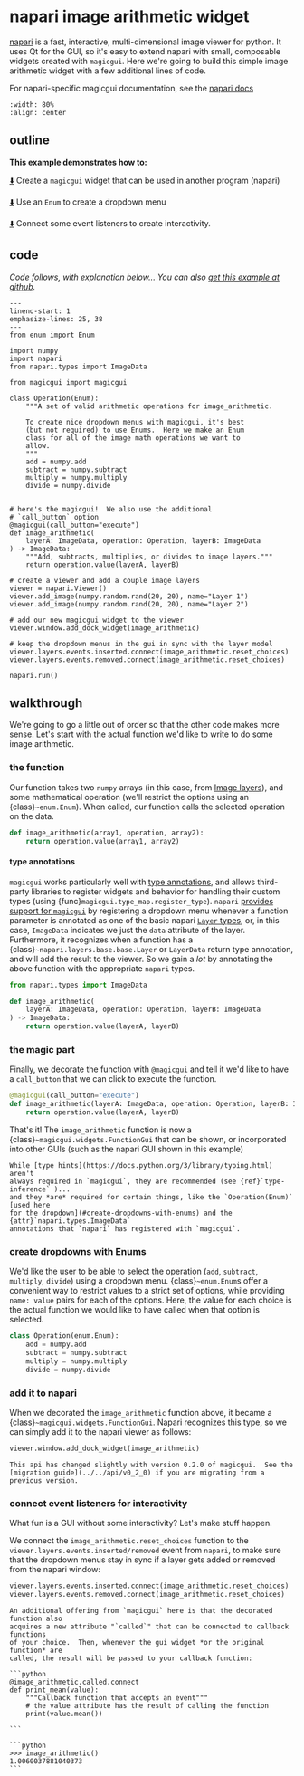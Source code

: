 # napari image arithmetic widget

[napari](https://github.com/napari/napari) is a fast, interactive,
multi-dimensional image viewer for python.  It uses Qt for the GUI, so it's easy
to extend napari with small, composable widgets created with `magicgui`.  Here
we're going to build this simple image arithmetic widget with a few additional
lines of code.

For napari-specific magicgui documentation, see the
[napari docs](https://napari.org/guides/stable/magicgui.html)

```{image} ../../images/imagemath.gif
:width: 80%
:align: center
```

## outline

**This example demonstrates how to:**

[⬇️](#the-magic-part) Create a `magicgui` widget that can be used in another
program (napari)

[⬇️](#create-dropdowns-with-enums) Use an `Enum` to create a dropdown menu

[⬇️](#connect-event-listeners-for-interactivity) Connect some event listeners to
create interactivity.

## code

*Code follows, with explanation below... You can also [get this example at
github](https://github.com/napari/magicgui/blob/main/examples/napari_image_arithmetic.py).*

```{code-block} python
---
lineno-start: 1
emphasize-lines: 25, 38
---
from enum import Enum

import numpy
import napari
from napari.types import ImageData

from magicgui import magicgui

class Operation(Enum):
    """A set of valid arithmetic operations for image_arithmetic.

    To create nice dropdown menus with magicgui, it's best
    (but not required) to use Enums.  Here we make an Enum
    class for all of the image math operations we want to
    allow.
    """
    add = numpy.add
    subtract = numpy.subtract
    multiply = numpy.multiply
    divide = numpy.divide


# here's the magicgui!  We also use the additional
# `call_button` option
@magicgui(call_button="execute")
def image_arithmetic(
    layerA: ImageData, operation: Operation, layerB: ImageData
) -> ImageData:
    """Add, subtracts, multiplies, or divides to image layers."""
    return operation.value(layerA, layerB)

# create a viewer and add a couple image layers
viewer = napari.Viewer()
viewer.add_image(numpy.random.rand(20, 20), name="Layer 1")
viewer.add_image(numpy.random.rand(20, 20), name="Layer 2")

# add our new magicgui widget to the viewer
viewer.window.add_dock_widget(image_arithmetic)

# keep the dropdown menus in the gui in sync with the layer model
viewer.layers.events.inserted.connect(image_arithmetic.reset_choices)
viewer.layers.events.removed.connect(image_arithmetic.reset_choices)

napari.run()
```

## walkthrough

We're going to go a little out of order so that the other code makes more sense.
Let's start with the actual function we'd like to write to do some image
arithmetic.

### the function

Our function takes two `numpy` arrays (in this case, from [Image
layers](https://napari.org/tutorials/fundamentals/image)), and some mathematical
operation (we'll restrict the options using an {class}`~enum.Enum`).  When
called, our function calls the selected operation on the data.

```python
def image_arithmetic(array1, operation, array2):
    return operation.value(array1, array2)
```

#### type annotations

`magicgui` works particularly well with [type
annotations](https://docs.python.org/3/library/typing.html), and allows
third-party libraries to register widgets and behavior for handling their custom
types (using {func}`magicgui.type_map.register_type`). `napari` [provides
support for
`magicgui`](https://github.com/napari/napari/blob/main/napari/utils/_magicgui.py)
by registering a dropdown menu whenever a function parameter is annotated as one
of the basic napari [`Layer` types](https://napari.org/tutorials/), or, in this
case, `ImageData` indicates we just the `data` attribute of the layer.
Furthermore, it recognizes when a function has a
{class}`~napari.layers.base.base.Layer` or `LayerData` return type annotation,
and will add the result to the viewer.  So we gain a *lot* by annotating the
above function with the appropriate `napari` types.

```python
from napari.types import ImageData

def image_arithmetic(
    layerA: ImageData, operation: Operation, layerB: ImageData
) -> ImageData:
    return operation.value(layerA, layerB)
```

### the magic part

 Finally, we decorate the function with `@magicgui` and tell it we'd like to have
a `call_button` that we can click to execute the function.

```python hl_lines="1"
@magicgui(call_button="execute")
def image_arithmetic(layerA: ImageData, operation: Operation, layerB: ImageData):
    return operation.value(layerA, layerB)
```

That's it!  The `image_arithmetic` function is now a
{class}`~magicgui.widgets.FunctionGui` that can be shown, or incorporated
into other GUIs (such as the napari GUI shown in this example)

```{note}
While [type hints](https://docs.python.org/3/library/typing.html) aren't
always required in `magicgui`, they are recommended (see {ref}`type-inference` )...
and they *are* required for certain things, like the `Operation(Enum)` [used here
for the dropdown](#create-dropdowns-with-enums) and the
{attr}`napari.types.ImageData`
annotations that `napari` has registered with `magicgui`.
```

### create dropdowns with Enums

We'd like the user to be able to select the operation (`add`, `subtract`,
`multiply`, `divide`) using a dropdown menu.  {class}`~enum.Enum`s offer a
convenient way to restrict values to a strict set of options, while providing
`name: value` pairs for each of the options. Here, the value for each choice is
the actual function we would like to have called when that option is selected.

```python
class Operation(enum.Enum):
    add = numpy.add
    subtract = numpy.subtract
    multiply = numpy.multiply
    divide = numpy.divide
```

### add it to napari

When we decorated the `image_arithmetic` function above, it became a
{class}`~magicgui.widgets.FunctionGui`.  Napari recognizes this type,
so we can simply add it to the napari viewer as follows:

```python
viewer.window.add_dock_widget(image_arithmetic)
```

```{caution}
This api has changed slightly with version 0.2.0 of magicgui.  See the
[migration guide](../../api/v0_2_0) if you are migrating from a previous version.
```

### connect event listeners for interactivity

What fun is a GUI without some interactivity?  Let's make stuff happen.

We connect the `image_arithmetic.reset_choices` function to the
`viewer.layers.events.inserted/removed` event from `napari`, to make sure that the
dropdown menus stay in sync if a layer gets added or removed from the napari
window:

```python
viewer.layers.events.inserted.connect(image_arithmetic.reset_choices)
viewer.layers.events.removed.connect(image_arithmetic.reset_choices)
```

````{tip}
An additional offering from `magicgui` here is that the decorated function also
acquires a new attribute "`called`" that can be connected to callback functions
of your choice.  Then, whenever the gui widget *or the original function* are
called, the result will be passed to your callback function:

```python
@image_arithmetic.called.connect
def print_mean(value):
    """Callback function that accepts an event"""
    # the value attribute has the result of calling the function
    print(value.mean())

```

```python
>>> image_arithmetic()
1.0060037881040373
```
````
